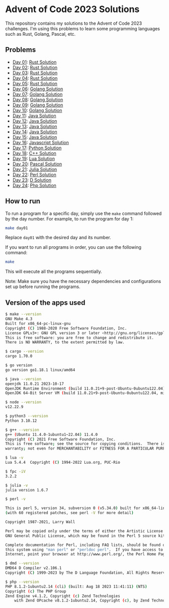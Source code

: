 # Advent of Code 2023 Solutions

This repository contains my solutions to the Advent of Code 2023 challenges. I'm using this problems to learn some programming languages such as Rust, Golang, Pascal, etc.

## Problems

- [Day 01](day01/description.txt): [Rust Solution](day01/src/main.rs)
- [Day 02](day02/description.txt): [Rust Solution](day02/src/main.rs)
- [Day 03](day03/description.txt): [Rust Solution](day03/src/main.rs)
- [Day 04](day04/description.txt): [Rust Solution](day04/src/main.rs)
- [Day 05](day05/description.txt): [Rust Solution](day05/src/main.rs)
- [Day 06](day06/description.txt): [Golang Solution](day06/main.go)
- [Day 07](day07/description.txt): [Golang Solution](day07/main.go)
- [Day 08](day08/description.txt): [Golang Solution](day08/main.go)
- [Day 09](day09/description.txt): [Golang Solution](day09/main.go)
- [Day 10](day10/description.txt): [Golang Solution](day10/main.go)
- [Day 11](day11/description.txt): [Java Solution](day11/Main.java)
- [Day 12](day12/description.txt): [Java Solution](day12/Main.java)
- [Day 13](day13/description.txt): [Java Solution](day13/Main.java)
- [Day 14](day14/description.txt): [Java Solution](day14/Main.java)
- [Day 15](day15/description.txt): [Java Solution](day15/Main.java)
- [Day 16](day16/description.txt): [Javascript Solution](day16/main.js)
- [Day 17](day17/description.txt): [Python Solution](day17/main.py)
- [Day 18](day18/description.txt): [C++ Solution](day18/main.cpp)
- [Day 19](day19/description.txt): [Lua Solution](day19/main.lua)
- [Day 20](day20/description.txt): [Pascal Solution](day20/main.pas)
- [Day 21](day21/description.txt): [Julia Solution](day21/main.jl)
- [Day 22](day22/description.txt): [Perl Solution](day22/main.pm)
- [Day 23](day23/description.txt): [D Solution](day23/main.d)
- [Day 24](day24/description.txt): [Php Solution](day24/main.php)

## How to run

To run a program for a specific day, simply use the `make` command followed by the day number. For example, to run the program for day 1:

```bash
make day01
```

Replace `day01` with the desired day and its number.

If you want to run all programs in order, you can use the following command:

```bash
make
```

This will execute all the programs sequentially.

Note: Make sure you have the necessary dependencies and configurations set up before running the programs.

## Version of the apps used

```bash
$ make --version
GNU Make 4.3
Built for x86_64-pc-linux-gnu
Copyright (C) 1988-2020 Free Software Foundation, Inc.
License GPLv3+: GNU GPL version 3 or later <http://gnu.org/licenses/gpl.html>
This is free software: you are free to change and redistribute it.
There is NO WARRANTY, to the extent permitted by law.

$ cargo --version
cargo 1.70.0

$ go version
go version go1.18.1 linux/amd64

$ java --version
openjdk 11.0.21 2023-10-17
OpenJDK Runtime Environment (build 11.0.21+9-post-Ubuntu-0ubuntu122.04)
OpenJDK 64-Bit Server VM (build 11.0.21+9-post-Ubuntu-0ubuntu122.04, mixed mode, sharing)

$ node --version
v12.22.9

$ python3 --version
Python 3.10.12

$ g++ --version
g++ (Ubuntu 11.4.0-1ubuntu1~22.04) 11.4.0
Copyright (C) 2021 Free Software Foundation, Inc.
This is free software; see the source for copying conditions.  There is NO
warranty; not even for MERCHANTABILITY or FITNESS FOR A PARTICULAR PURPOSE.

$ lua -v
Lua 5.4.4  Copyright (C) 1994-2022 Lua.org, PUC-Rio

$ fpc -iV
3.2.2

$ julia -v
julia version 1.6.7

$ perl -v

This is perl 5, version 34, subversion 0 (v5.34.0) built for x86_64-linux-gnu-thread-multi
(with 60 registered patches, see perl -V for more detail)

Copyright 1987-2021, Larry Wall

Perl may be copied only under the terms of either the Artistic License or the
GNU General Public License, which may be found in the Perl 5 source kit.

Complete documentation for Perl, including FAQ lists, should be found on
this system using "man perl" or "perldoc perl".  If you have access to the
Internet, point your browser at http://www.perl.org/, the Perl Home Page.

$ dmd --version
DMD64 D Compiler v2.106.1
Copyright (C) 1999-2023 by The D Language Foundation, All Rights Reserved written by Walter Bright

$ php --version
PHP 8.1.2-1ubuntu2.14 (cli) (built: Aug 18 2023 11:41:11) (NTS)
Copyright (c) The PHP Group
Zend Engine v4.1.2, Copyright (c) Zend Technologies
    with Zend OPcache v8.1.2-1ubuntu2.14, Copyright (c), by Zend Technologies
```
